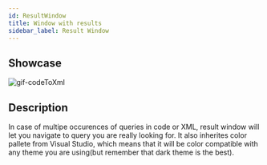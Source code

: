 ```yaml
---
id: ResultWindow
title: Window with results
sidebar_label: Result Window
---
```

## Showcase
![gif-codeToXml](assets/ResultWindow.gif)

## Description
In case of multipe occurences of queries in code or XML, result window will let you navigate to query you are really looking for.
It also inherites color pallete from Visual Studio, which means that it will be color compatible with any theme you are using(but remember that dark theme is the best).